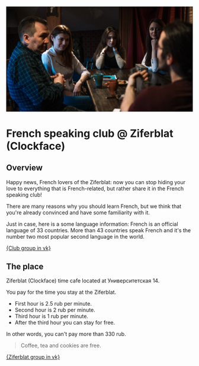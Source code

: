 ![photo](./photo.jpg)

# French speaking club @ Ziferblat (Clockface)

## Overview

Happy news, French lovers of the Ziferblat: now you can stop hiding your love to everything
that is French-related, but rather share it in the French speaking club!

There are many reasons why you should learn French, but we think that you're already
convinced and have some familiarity with it.

Just in case, here is a some language information:
French is an official language of 33 countries. More than 43 countries speak French
and it's the number two most popular second language in the world.

[{Club group in vk}](https://vk.com/event120418108)<br>

## The place

Ziferblat (Clockface) time cafe located at Университетская 14.

You pay for the time you stay at the Ziferblat.

* First hour is 2.5 rub per minute.
* Second hour is 2 rub per minute.
* Third hour is 1 rub per minute.
* After the third hour you can stay for free.

In other words, you can't pay more than 330 rub.

> Coffee, tea and cookies are free.

[{Ziferblat group in vk}](https://vk.com/clockfacekzn)

